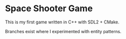 # Space Shooter Game

This is my first game written in C++ with SDL2 + CMake.

Branches exist where I experimented with entity patterns.
